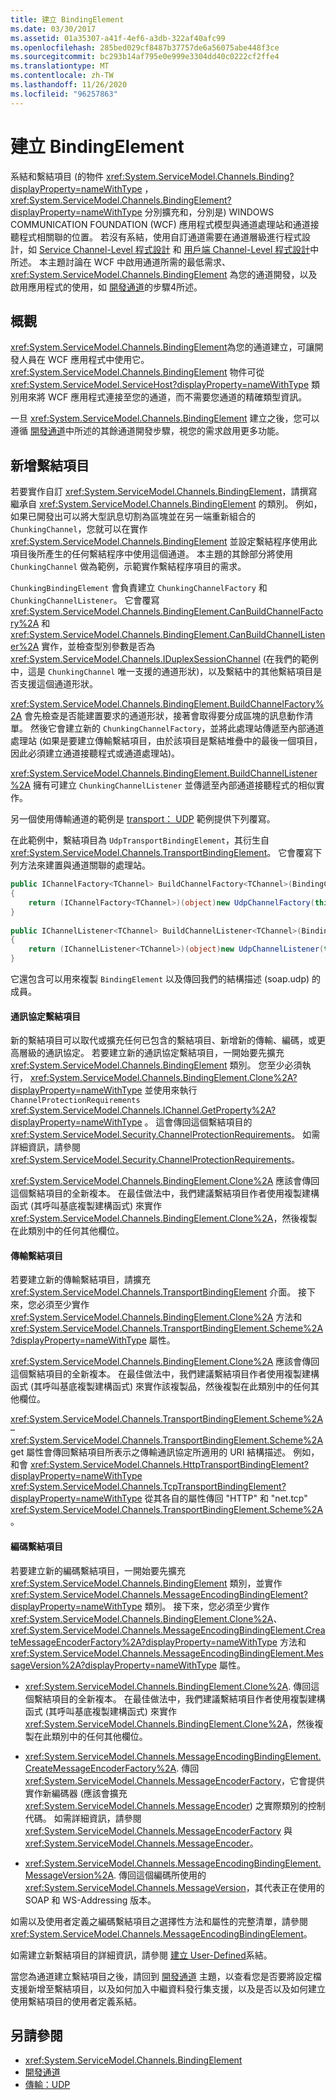 ```yaml
---
title: 建立 BindingElement
ms.date: 03/30/2017
ms.assetid: 01a35307-a41f-4ef6-a3db-322af40afc99
ms.openlocfilehash: 285bed029cf8487b37757de6a56075abe448f3ce
ms.sourcegitcommit: bc293b14af795e0e999e3304dd40c0222cf2ffe4
ms.translationtype: MT
ms.contentlocale: zh-TW
ms.lasthandoff: 11/26/2020
ms.locfileid: "96257863"
---
```

# <a name="creating-a-bindingelement"></a>建立 BindingElement

系結和繫結項目 (的物件 <xref:System.ServiceModel.Channels.Binding?displayProperty=nameWithType> ， <xref:System.ServiceModel.Channels.BindingElement?displayProperty=nameWithType> 分別擴充和，分別是) WINDOWS COMMUNICATION FOUNDATION (WCF) 應用程式模型與通道處理站和通道接聽程式相關聯的位置。 若沒有系結，使用自訂通道需要在通道層級進行程式設計，如 [Service Channel-Level 程式設計](service-channel-level-programming.md) 和 [用戶端 Channel-Level 程式設計](client-channel-level-programming.md)中所述。 本主題討論在 WCF 中啟用通道所需的最低需求、 <xref:System.ServiceModel.Channels.BindingElement> 為您的通道開發，以及啟用應用程式的使用，如 [開發通道](developing-channels.md)的步驟4所述。  
  
## <a name="overview"></a>概觀  

 <xref:System.ServiceModel.Channels.BindingElement>為您的通道建立，可讓開發人員在 WCF 應用程式中使用它。 <xref:System.ServiceModel.Channels.BindingElement> 物件可從 <xref:System.ServiceModel.ServiceHost?displayProperty=nameWithType> 類別用來將 WCF 應用程式連接至您的通道，而不需要您通道的精確類型資訊。  
  
 一旦 <xref:System.ServiceModel.Channels.BindingElement> 建立之後，您可以遵循 [開發通道](developing-channels.md)中所述的其餘通道開發步驟，視您的需求啟用更多功能。  
  
## <a name="adding-a-binding-element"></a>新增繫結項目  

 若要實作自訂 <xref:System.ServiceModel.Channels.BindingElement>，請撰寫繼承自 <xref:System.ServiceModel.Channels.BindingElement> 的類別。 例如，如果已開發出可以將大型訊息切割為區塊並在另一端重新組合的 `ChunkingChannel`，您就可以在實作 <xref:System.ServiceModel.Channels.BindingElement> 並設定繫結程序使用此項目後所產生的任何繫結程序中使用這個通道。 本主題的其餘部分將使用 `ChunkingChannel` 做為範例，示範實作繫結程序項目的需求。  
  
 `ChunkingBindingElement` 會負責建立 `ChunkingChannelFactory` 和 `ChunkingChannelListener`。 它會覆寫 <xref:System.ServiceModel.Channels.BindingElement.CanBuildChannelFactory%2A> 和 <xref:System.ServiceModel.Channels.BindingElement.CanBuildChannelListener%2A> 實作，並檢查型別參數是否為 <xref:System.ServiceModel.Channels.IDuplexSessionChannel> (在我們的範例中，這是 `ChunkingChannel` 唯一支援的通道形狀)，以及繫結中的其他繫結項目是否支援這個通道形狀。  
  
 <xref:System.ServiceModel.Channels.BindingElement.BuildChannelFactory%2A> 會先檢查是否能建置要求的通道形狀，接著會取得要分成區塊的訊息動作清單。 然後它會建立新的 `ChunkingChannelFactory`，並將此處理站傳遞至內部通道處理站  (如果是要建立傳輸繫結項目，由於該項目是繫結堆疊中的最後一個項目，因此必須建立通道接聽程式或通道處理站)。  
  
 <xref:System.ServiceModel.Channels.BindingElement.BuildChannelListener%2A> 擁有可建立 `ChunkingChannelListener` 並傳遞至內部通道接聽程式的相似實作。  
  
 另一個使用傳輸通道的範例是 [transport： UDP](../samples/transport-udp.md) 範例提供下列覆寫。  
  
 在此範例中，繫結項目為 `UdpTransportBindingElement`，其衍生自 <xref:System.ServiceModel.Channels.TransportBindingElement>。 它會覆寫下列方法來建置與通道關聯的處理站。  
  
```csharp  
public IChannelFactory<TChannel> BuildChannelFactory<TChannel>(BindingContext context)  
{  
    return (IChannelFactory<TChannel>)(object)new UdpChannelFactory(this, context);  
}  
  
public IChannelListener<TChannel> BuildChannelListener<TChannel>(BindingContext context)  
{  
    return (IChannelListener<TChannel>)(object)new UdpChannelListener(this, context);  
}  
```  
  
 它還包含可以用來複製 `BindingElement` 以及傳回我們的結構描述 (soap.udp) 的成員。  
  
#### <a name="protocol-binding-elements"></a>通訊協定繫結項目  

 新的繫結項目可以取代或擴充任何已包含的繫結項目、新增新的傳輸、編碼，或更高層級的通訊協定。 若要建立新的通訊協定繫結項目，一開始要先擴充 <xref:System.ServiceModel.Channels.BindingElement> 類別。 您至少必須執行， <xref:System.ServiceModel.Channels.BindingElement.Clone%2A?displayProperty=nameWithType> 並使用來執行 `ChannelProtectionRequirements` <xref:System.ServiceModel.Channels.IChannel.GetProperty%2A?displayProperty=nameWithType> 。 這會傳回這個繫結項目的 <xref:System.ServiceModel.Security.ChannelProtectionRequirements>。  如需詳細資訊，請參閱<xref:System.ServiceModel.Security.ChannelProtectionRequirements>。  
  
 <xref:System.ServiceModel.Channels.BindingElement.Clone%2A> 應該會傳回這個繫結項目的全新複本。 在最佳做法中，我們建議繫結項目作者使用複製建構函式 (其呼叫基底複製建構函式) 來實作 <xref:System.ServiceModel.Channels.BindingElement.Clone%2A>，然後複製在此類別中的任何其他欄位。  
  
#### <a name="transport-binding-elements"></a>傳輸繫結項目  

 若要建立新的傳輸繫結項目，請擴充 <xref:System.ServiceModel.Channels.TransportBindingElement> 介面。 接下來，您必須至少實作 <xref:System.ServiceModel.Channels.BindingElement.Clone%2A> 方法和 <xref:System.ServiceModel.Channels.TransportBindingElement.Scheme%2A?displayProperty=nameWithType> 屬性。  
  
 <xref:System.ServiceModel.Channels.BindingElement.Clone%2A> 應該會傳回這個繫結項目的全新複本。  在最佳做法中，我們建議繫結項目作者使用複製建構函式 (其呼叫基底複製建構函式) 來實作該複製品，然後複製在此類別中的任何其他欄位。  
  
 <xref:System.ServiceModel.Channels.TransportBindingElement.Scheme%2A> –<xref:System.ServiceModel.Channels.TransportBindingElement.Scheme%2A> get 屬性會傳回繫結項目所表示之傳輸通訊協定所適用的 URI 結構描述。 例如，和會 <xref:System.ServiceModel.Channels.HttpTransportBindingElement?displayProperty=nameWithType> <xref:System.ServiceModel.Channels.TcpTransportBindingElement?displayProperty=nameWithType> 從其各自的屬性傳回 "HTTP" 和 "net.tcp" <xref:System.ServiceModel.Channels.TransportBindingElement.Scheme%2A> 。  
  
#### <a name="encoding-binding-elements"></a>編碼繫結項目  

 若要建立新的編碼繫結項目，一開始要先擴充 <xref:System.ServiceModel.Channels.BindingElement> 類別，並實作 <xref:System.ServiceModel.Channels.MessageEncodingBindingElement?displayProperty=nameWithType> 類別。 接下來，您必須至少實作 <xref:System.ServiceModel.Channels.BindingElement.Clone%2A>、<xref:System.ServiceModel.Channels.MessageEncodingBindingElement.CreateMessageEncoderFactory%2A?displayProperty=nameWithType> 方法和 <xref:System.ServiceModel.Channels.MessageEncodingBindingElement.MessageVersion%2A?displayProperty=nameWithType> 屬性。  
  
- <xref:System.ServiceModel.Channels.BindingElement.Clone%2A>. 傳回這個繫結項目的全新複本。 在最佳做法中，我們建議繫結項目作者使用複製建構函式 (其呼叫基底複製建構函式) 來實作 <xref:System.ServiceModel.Channels.BindingElement.Clone%2A>，然後複製在此類別中的任何其他欄位。  
  
- <xref:System.ServiceModel.Channels.MessageEncodingBindingElement.CreateMessageEncoderFactory%2A>. 傳回 <xref:System.ServiceModel.Channels.MessageEncoderFactory>，它會提供實作新編碼器 (應該會擴充 <xref:System.ServiceModel.Channels.MessageEncoder>) 之實際類別的控制代碼。 如需詳細資訊，請參閱 <xref:System.ServiceModel.Channels.MessageEncoderFactory> 與 <xref:System.ServiceModel.Channels.MessageEncoder>。  
  
- <xref:System.ServiceModel.Channels.MessageEncodingBindingElement.MessageVersion%2A>. 傳回這個編碼所使用的 <xref:System.ServiceModel.Channels.MessageVersion>，其代表正在使用的 SOAP 和 WS-Addressing 版本。  
  
 如需以及使用者定義之編碼繫結項目之選擇性方法和屬性的完整清單，請參閱 <xref:System.ServiceModel.Channels.MessageEncodingBindingElement>。  
  
 如需建立新繫結項目的詳細資訊，請參閱 [建立 User-Defined](creating-user-defined-bindings.md)系結。  
  
 當您為通道建立繫結項目之後，請回到 [開發通道](developing-channels.md) 主題，以查看您是否要將設定檔支援新增至繫結項目，以及如何加入中繼資料發行集支援，以及是否以及如何建立使用繫結項目的使用者定義系結。  
  
## <a name="see-also"></a>另請參閱

- <xref:System.ServiceModel.Channels.BindingElement>
- [開發通道](developing-channels.md)
- [傳輸：UDP](../samples/transport-udp.md)
